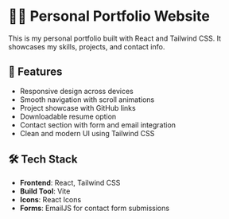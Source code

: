 # 🧑‍💻 Personal Portfolio Website

This is my personal portfolio built with React and Tailwind CSS. It showcases my skills, projects, and contact info.

## 📌 Features

- Responsive design across devices
- Smooth navigation with scroll animations
- Project showcase with GitHub links
- Downloadable resume option
- Contact section with form and email integration
- Clean and modern UI using Tailwind CSS


## 🛠️ Tech Stack

- **Frontend**: React, Tailwind CSS  
- **Build Tool**: Vite  
- **Icons**: React Icons  
- **Forms**: EmailJS for contact form submissions  
